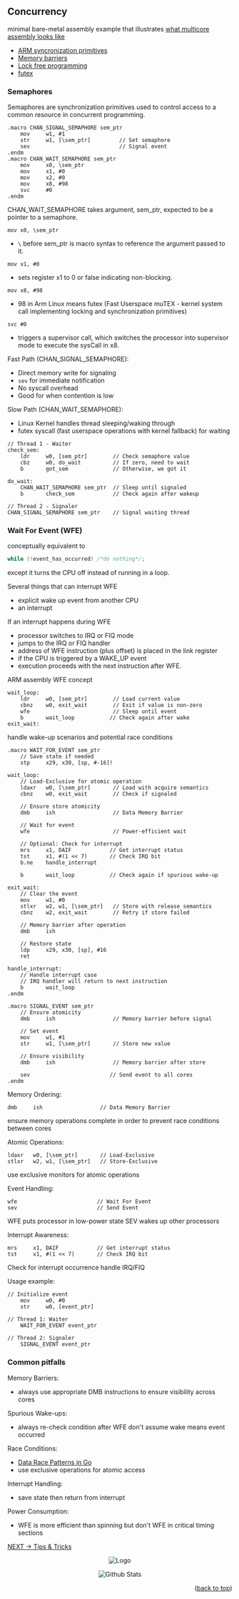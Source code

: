 
## Concurrency

minimal bare-metal assembly example that illustrates [what multicore assembly looks like](https://stackoverflow.com/questions/980999/what-does-multicore-assembly-language-look-like/33651438#33651438)

- [ARM syncronization primitives](https://developer.arm.com/documentation/dht0008/a/arm-synchronization-primitives/practical-uses/power-saving-features?lang=en)
- [Memory barriers](https://preshing.com/20120710/memory-barriers-are-like-source-control-operations/)
- [Lock free programming](https://www.boost.org/doc/libs/1_63_0/doc/html/lockfree.html)
- [futex](https://www.collabora.com/news-and-blog/blog/2022/02/08/landing-a-new-syscall-part-what-is-futex/)

### Semaphores
Semaphores are synchronization primitives used to control access to a common resource in concurrent programming.

```arm
.macro CHAN_SIGNAL_SEMAPHORE sem_ptr
    mov     w1, #1
    str     w1, [\sem_ptr]         // Set semaphore
    sev                            // Signal event
.endm
.macro CHAN_WAIT_SEMAPHORE sem_ptr
    mov     x0, \sem_ptr
    mov     x1, #0
    mov     x2, #0
    mov     x8, #98
    svc     #0
.endm
```
CHAN_WAIT_SEMAPHORE takes argument, sem_ptr, expected to be a pointer to a semaphore. 

`mov x0, \sem_ptr` 
- `\` before sem_ptr is macro syntax to reference the argument passed to it.

`mov x1, #0`
- sets register x1 to 0 or false indicating non-blocking.

`mov x8, #98`
- 98 in Arm Linux means futex (Fast Userspace muTEX - kernel system call implementing locking and synchronization primitives)

`svc #0`
- triggers a supervisor call, which switches the processor into supervisor mode to execute the sysCall in x8.

Fast Path (CHAN_SIGNAL_SEMAPHORE):

- Direct memory write for signaling
- `sev` for immediate notification
- No syscall overhead
- Good for when contention is low

Slow Path (CHAN_WAIT_SEMAPHORE):

- Linux Kernel handles thread sleeping/waking through
- futex syscall (fast userspace operations with kernel fallback) for waiting

```arm
// Thread 1 - Waiter
check_sem:
    ldr     w0, [sem_ptr]        // Check semaphore value
    cbz     w0, do_wait          // If zero, need to wait
    b       got_sem              // Otherwise, we got it

do_wait:
    CHAN_WAIT_SEMAPHORE sem_ptr  // Sleep until signaled
    b       check_sem            // Check again after wakeup

// Thread 2 - Signaler
CHAN_SIGNAL_SEMAPHORE sem_ptr    // Signal waiting thread
```

### Wait For Event (WFE)
conceptually equivalent to

```c
while (!event_has_occurred) /*do nothing*/;
```

except it turns the CPU off instead of running in a loop.

Several things that can interrupt WFE
- explicit wake up event from another CPU
- an interrupt 

If an interrupt happens during WFE
- processor switches to IRQ or FIQ mode
- jumps to the IRQ or FIQ handler
- address of WFE instruction (plus offset) is placed in the link register
- if the CPU is triggered by a WAKE_UP event
- execution proceeds with the next instruction after WFE.

ARM assembly WFE concept
```arm
wait_loop:
    ldr     w0, [sem_ptr]        // Load current value
    cbnz    w0, exit_wait        // Exit if value is non-zero
    wfe                          // Sleep until event
    b       wait_loop           // Check again after wake
exit_wait:
```
handle wake-up scenarios and potential race conditions

```arm
.macro WAIT_FOR_EVENT sem_ptr
    // Save state if needed
    stp     x29, x30, [sp, #-16]!
    
wait_loop:
    // Load-Exclusive for atomic operation
    ldaxr   w0, [\sem_ptr]       // Load with acquire semantics
    cbnz    w0, exit_wait        // Check if signaled
    
    // Ensure store atomicity
    dmb     ish                  // Data Memory Barrier
    
    // Wait for event
    wfe                          // Power-efficient wait
    
    // Optional: Check for interrupt
    mrs     x1, DAIF            // Get interrupt status
    tst     x1, #(1 << 7)       // Check IRQ bit
    b.ne    handle_interrupt
    
    b       wait_loop           // Check again if spurious wake-up

exit_wait:
    // Clear the event
    mov     w1, #0
    stlxr   w2, w1, [\sem_ptr]   // Store with release semantics
    cbnz    w2, exit_wait        // Retry if store failed
    
    // Memory barrier after operation
    dmb     ish
    
    // Restore state
    ldp     x29, x30, [sp], #16
    ret

handle_interrupt:
    // Handle interrupt case
    // IRQ handler will return to next instruction
    b       wait_loop
.endm

.macro SIGNAL_EVENT sem_ptr
    // Ensure atomicity
    dmb     ish                  // Memory barrier before signal
    
    // Set event
    mov     w1, #1
    str     w1, [\sem_ptr]       // Store new value
    
    // Ensure visibility
    dmb     ish                  // Memory barrier after store
    
    sev                         // Send event to all cores
.endm
```

Memory Ordering:

```arm
dmb     ish                  // Data Memory Barrier
```
ensure memory operations complete in order
to prevent race conditions between cores


Atomic Operations:
```arm
ldaxr   w0, [\sem_ptr]       // Load-Exclusive
stlxr   w2, w1, [\sem_ptr]   // Store-Exclusive
```
use exclusive monitors for atomic operations


Event Handling:
```arm
wfe                         // Wait For Event
sev                         // Send Event
```
WFE puts processor in low-power state
SEV wakes up other processors

Interrupt Awareness:
```arm
mrs     x1, DAIF            // Get interrupt status
tst     x1, #(1 << 7)       // Check IRQ bit
```
Check for interrupt occurrence handle IRQ/FIQ

Usage example:
```arm
// Initialize event
    mov     w0, #0
    str     w0, [event_ptr]

// Thread 1: Waiter
    WAIT_FOR_EVENT event_ptr

// Thread 2: Signaler
    SIGNAL_EVENT event_ptr
```

### Common pitfalls

Memory Barriers:

- always use appropriate DMB instructions to ensure visibility across cores

Spurious Wake-ups:

- always re-check condition after WFE don't assume wake means event occurred

Race Conditions:

- [Data Race Patterns in Go](https://www.uber.com/en-SE/blog/data-race-patterns-in-go/)
- use exclusive operations for atomic access

Interrupt Handling:

- save state then return from interrupt

Power Consumption:

- WFE is more efficient than spinning but don't WFE in critical timing sections

[NEXT -> Tips & Tricks](17_tips.md)

<div align="center">
  <img src="../img/argo-mascot.jpg" alt="Logo">
</div>
<p align="center">
    <img src="https://raw.githubusercontent.com/bornmay/bornmay/Update/svg/Bottom.svg" alt="Github Stats" />
</p>
<p align="right">(<a href="#top">back to top</a>)</p>
